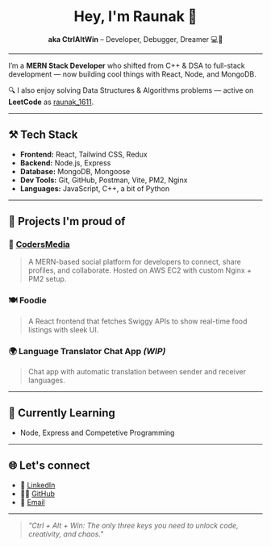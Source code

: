<h1 align="center">Hey, I'm Raunak 👋</h1>
<p align="center">
  <b>aka CtrlAltWin</b> – Developer, Debugger, Dreamer 💻🚀  
</p>

---

I’m a **MERN Stack Developer** who shifted from C++ & DSA to full-stack development — now building cool things with React, Node, and MongoDB.

🔍 I also enjoy solving Data Structures & Algorithms problems — active on **LeetCode** as [raunak_1611](https://leetcode.com/raunak_1611).

---

## ⚒️ Tech Stack
- **Frontend:** React, Tailwind CSS, Redux
- **Backend:** Node.js, Express
- **Database:** MongoDB, Mongoose
- **Dev Tools:** Git, GitHub, Postman, Vite, PM2, Nginx
- **Languages:** JavaScript, C++, a bit of Python

---

## 🚧 Projects I'm proud of

### 🧠 [CodersMedia](https://github.com/CtrlAltWin/CodersMedia)
> A MERN-based social platform for developers to connect, share profiles, and collaborate. Hosted on AWS EC2 with custom Nginx + PM2 setup.

### 🍽️ Foodie
> A React frontend that fetches Swiggy APIs to show real-time food listings with sleek UI.

### 🌍 Language Translator Chat App *(WIP)*
> Chat app with automatic translation between sender and receiver languages.

---

## 🚀 Currently Learning
- Node, Express and Competetive Programming

---

## 🌐 Let's connect

- 💼 [LinkedIn](https://www.linkedin.com/in/raunak-kumar-065289266/)
- 🧑‍💻 [GitHub](https://github.com/CtrlAltWin)
- 📧 [Email](mailto:raunakkumar7245@gmail.com)

---

> *"Ctrl + Alt + Win: The only three keys you need to unlock code, creativity, and chaos."*
